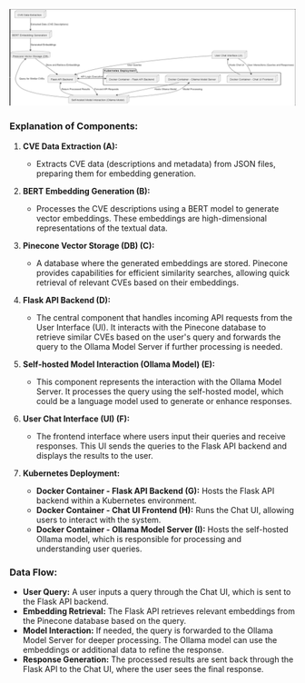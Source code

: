 
![alt text](image.png)

### Explanation of Components:

1. **CVE Data Extraction (A):** 
   - Extracts CVE data (descriptions and metadata) from JSON files, preparing them for embedding generation.

2. **BERT Embedding Generation (B):**
   - Processes the CVE descriptions using a BERT model to generate vector embeddings. These embeddings are high-dimensional representations of the textual data.

3. **Pinecone Vector Storage (DB) (C):**
   - A database where the generated embeddings are stored. Pinecone provides capabilities for efficient similarity searches, allowing quick retrieval of relevant CVEs based on their embeddings.

4. **Flask API Backend (D):**
   - The central component that handles incoming API requests from the User Interface (UI). It interacts with the Pinecone database to retrieve similar CVEs based on the user's query and forwards the query to the Ollama Model Server if further processing is needed.

5. **Self-hosted Model Interaction (Ollama Model) (E):**
   - This component represents the interaction with the Ollama Model Server. It processes the query using the self-hosted model, which could be a language model used to generate or enhance responses.

6. **User Chat Interface (UI) (F):**
   - The frontend interface where users input their queries and receive responses. This UI sends the queries to the Flask API backend and displays the results to the user.

7. **Kubernetes Deployment:**
   - **Docker Container - Flask API Backend (G):** Hosts the Flask API backend within a Kubernetes environment.
   - **Docker Container - Chat UI Frontend (H):** Runs the Chat UI, allowing users to interact with the system.
   - **Docker Container - Ollama Model Server (I):** Hosts the self-hosted Ollama model, which is responsible for processing and understanding user queries.

### Data Flow:

- **User Query:** A user inputs a query through the Chat UI, which is sent to the Flask API backend.
- **Embedding Retrieval:** The Flask API retrieves relevant embeddings from the Pinecone database based on the query.
- **Model Interaction:** If needed, the query is forwarded to the Ollama Model Server for deeper processing. The Ollama model can use the embeddings or additional data to refine the response.
- **Response Generation:** The processed results are sent back through the Flask API to the Chat UI, where the user sees the final response.

